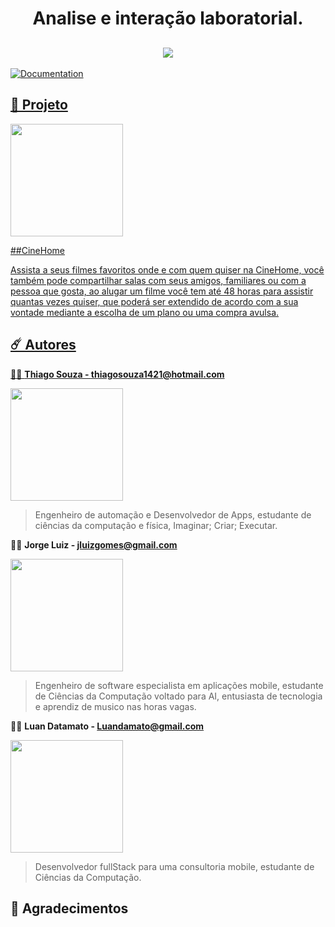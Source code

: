 <h1 align="center">  Analise e interação laboratorial. </h1>
<h2 align="center"><img src="https://i.imgur.com/10qXByF.png"/></h2>

<a href="https://github.com/ThiagoSouzaBRA/AI_Labsr#readme" target="_blank">
    <img alt="Documentation" src="https://img.shields.io/badge/documentation-yes-brightgreen.svg" />
</a>
  <a href="https://github.com/ThiagoSouzaBRA/AI_Labs/graphs/commit-activity" target="_blank">

## 📗 Projeto

<img  src="https://i.imgur.com/bzkraC6.png " width="180px" height="180px">

##CineHome

Assista a seus filmes favoritos onde e com quem quiser na CineHome, você também pode compartilhar salas com seus amigos, familiares ou com a pessoa que gosta, ao alugar um filme você tem até 48 horas para assistir quantas vezes quiser, que poderá ser extendido de acordo com a sua vontade mediante a escolha de um plano ou uma compra avulsa.

## ☄️ Autores

👨‍💻 **Thiago Souza  -  <thiagosouza1421@hotmail.com>**

<img src="https://i.imgur.com/A2dYM65.jpg " width="180px" height="180px">

> Engenheiro de automação e Desenvolvedor de Apps,
> estudante de ciências da computação e física,
> Imaginar; Criar; Executar.

👨‍💻 **Jorge Luiz - <jluizgomes@gmail.com>**

<img src="https://i.imgur.com/PHWwdtQ.jpg " width="180px" height="180px">

> Engenheiro de software especialista em aplicações mobile,
> estudante de Ciências da Computação voltado para AI,
> entusiasta de tecnologia e aprendiz de musico nas horas vagas.

👨‍💻 **Luan Datamato - <Luandamato@gmail.com>**

<img src="https://i.imgur.com/mnedJAQ.jpg " width="180px" height="180px">

> Desenvolvedor fullStack para uma consultoria mobile,
> estudante de Ciências da Computação.

## 🤝 Agradecimentos





